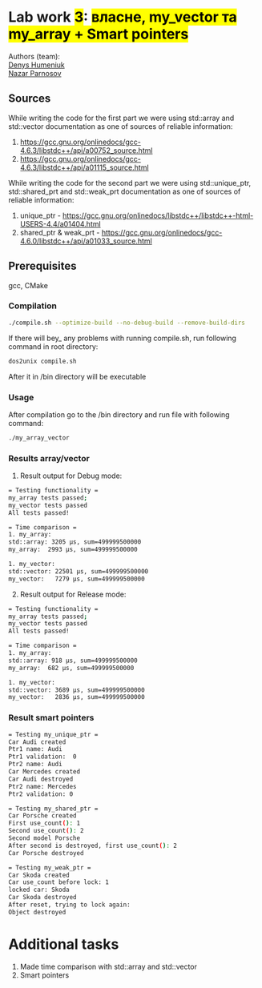 # Lab work <mark>3</mark>: <mark>власне, my_vector та my_array + Smart pointers</mark>
Authors (team):
<br>[Denys Humeniuk](https://github.com/Gopyu1235)
<br>[Nazar Parnosov](https://github.com/Nazarious-ucu)

## Sources
While writing the code for the first part we were using std::array and std::vector documentation as one of sources of reliable information:
1. https://gcc.gnu.org/onlinedocs/gcc-4.6.3/libstdc++/api/a00752_source.html
2. https://gcc.gnu.org/onlinedocs/gcc-4.6.3/libstdc++/api/a01115_source.html

While writing the code for the second part we were using std::unique_ptr, std::shared_prt and std::weak_prt documentation as one of sources of reliable information:
1. unique_ptr - https://gcc.gnu.org/onlinedocs/libstdc++/libstdc++-html-USERS-4.4/a01404.html
2. shared_ptr & weak_prt - https://gcc.gnu.org/onlinedocs/gcc-4.6.0/libstdc++/api/a01033_source.html

## Prerequisites

gcc, CMake

### Compilation

```sh
./compile.sh --optimize-build --no-debug-build --remove-build-dirs
```

If there will bey_ any problems with running compile.sh, run following command in root directory:

```sh
dos2unix compile.sh
```
After it in /bin directory will be executable

### Usage

After compilation go to the /bin directory and run file with following command:

```bash
./my_array_vector
```

### Results array/vector

1) Result output for Debug mode:

```bash
= Testing functionality =
my_array tests passed;
my_vector tests passed
All tests passed!

= Time comparison =
1. my_array:
std::array: 3205 μs, sum=499999500000
my_array:  2993 μs, sum=499999500000

1. my_vector:
std::vector: 22501 μs, sum=499999500000
my_vector:   7279 μs, sum=499999500000
```

2) Result output for Release mode:

```bash
= Testing functionality =
my_array tests passed;
my_vector tests passed
All tests passed!

= Time comparison =
1. my_array:
std::array: 918 μs, sum=499999500000
my_array:  682 μs, sum=499999500000

1. my_vector:
std::vector: 3689 μs, sum=499999500000
my_vector:   2836 μs, sum=499999500000
```

### Result smart pointers

```bash
= Testing my_unique_ptr =
Car Audi created
Ptr1 name: Audi
Ptr1 validation:  0
Ptr2 name: Audi
Car Mercedes created
Car Audi destroyed
Ptr2 name: Mercedes
Ptr2 validation: 0

= Testing my_shared_ptr =
Car Porsche created
First use_count(): 1
Second use_count(): 2
Second model Porsche
After second is destroyed, first use_count(): 2
Car Porsche destroyed

= Testing my_weak_ptr =
Car Skoda created
Car use_count before lock: 1
locked car: Skoda
Car Skoda destroyed
After reset, trying to lock again:
Object destroyed
```

# Additional tasks
1) Made time comparison with std::array and std::vector
2) Smart pointers
